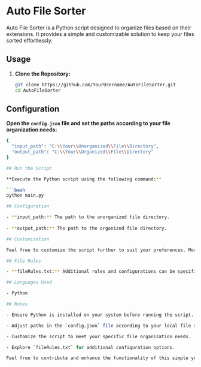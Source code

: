 # Auto File Sorter

Auto File Sorter is a Python script designed to organize files based on their extensions. It provides a simple and customizable solution to keep your files sorted effortlessly.

## Usage

1. **Clone the Repository:**

   ```bash
   git clone https://github.com/YourUsername/AutoFileSorter.git
   cd AutoFileSorter
   
## Configuration

**Open the `config.json` file and set the paths according to your file organization needs:**

```bash
{
  "input_path": "C:\\Your\\Unorganized\\File\\Directory",
  "output_path": "C:\\Your\\Organized\\File\\Directory"
}

## Run the Script

**Execute the Python script using the following command:**

```bash
python main.py

## Configuration

- **input_path:** The path to the unorganized file directory.
  
- **output_path:** The path to the organized file directory.

## Customization

Feel free to customize the script further to suit your preferences. Modify the `config.json` file, and explore additional features based on your specific requirements.

## File Rules

- **fileRules.txt:** Additional rules and configurations can be specified in the `fileRules.txt` file.

## Languages Used

- Python

## Notes

- Ensure Python is installed on your system before running the script.

- Adjust paths in the `config.json` file according to your local file structure.

- Customize the script to meet your specific file organization needs.

- Explore `fileRules.txt` for additional configuration options.

Feel free to contribute and enhance the functionality of this simple yet effective file organizer!




